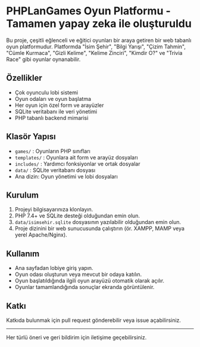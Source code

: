 # PHPLanGames Oyun Platformu - Tamamen yapay zeka ile oluşturuldu

Bu proje, çeşitli eğlenceli ve eğitici oyunları bir araya getiren bir web tabanlı oyun platformudur. Platformda "İsim Şehir", "Bilgi Yarışı", "Çizim Tahmin", "Cümle Kurmaca", "Gizli Kelime", "Kelime Zinciri", "Kimdir O?" ve "Trivia Race" gibi oyunlar oynanabilir.

## Özellikler

- Çok oyunculu lobi sistemi
- Oyun odaları ve oyun başlatma
- Her oyun için özel form ve arayüzler
- SQLite veritabanı ile veri yönetimi
- PHP tabanlı backend mimarisi

## Klasör Yapısı

- `games/` : Oyunların PHP sınıfları
- `templates/` : Oyunlara ait form ve arayüz dosyaları
- `includes/` : Yardımcı fonksiyonlar ve ortak dosyalar
- `data/` : SQLite veritabanı dosyası
- Ana dizin: Oyun yönetimi ve lobi dosyaları

## Kurulum

1. Projeyi bilgisayarınıza klonlayın.
2. PHP 7.4+ ve SQLite desteği olduğundan emin olun.
3. `data/isimsehir.sqlite` dosyasının yazılabilir olduğundan emin olun.
4. Proje dizinini bir web sunucusunda çalıştırın (ör. XAMPP, MAMP veya yerel Apache/Nginx).

## Kullanım

- Ana sayfadan lobiye giriş yapın.
- Oyun odası oluşturun veya mevcut bir odaya katılın.
- Oyun başlatıldığında ilgili oyun arayüzü otomatik olarak açılır.
- Oyunlar tamamlandığında sonuçlar ekranda görüntülenir.

## Katkı

Katkıda bulunmak için pull request gönderebilir veya issue açabilirsiniz.

---

Her türlü öneri ve geri bildirim için iletişime geçebilirsiniz.
